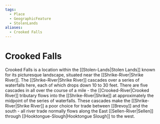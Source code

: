 ```yaml
---
tags:
  - Place
  - GeographicFeature
  - StolenLands
aliases:
  - Crooked Falls
---
```

# Crooked Falls
Crooked Falls is a location within the [[Stolen-Lands|Stolen Lands]] known for its picturesque landscape, situated near the [[Shrike-River|Shrike River]]. The [[Shrike-River|Shrike River]] cascades over a series of waterfalls here, each of which drops down 10 to 30 feet. There are five cascades in all over the course of a mile - the [[Crooked-River|Crooked River]] tributary flows into the [[Shrike-River|Shrike]] at approximately the midpoint of the series of waterfalls. These cascades make the [[Shrike-River|Shrike River]] a poor choice for trade between [[Brevoy]] and the south - all river trade normally flows along the East [[Sellen-River|Sellen]] through [[Hooktongue-Slough|Hooktongue Slough]] to the west. 